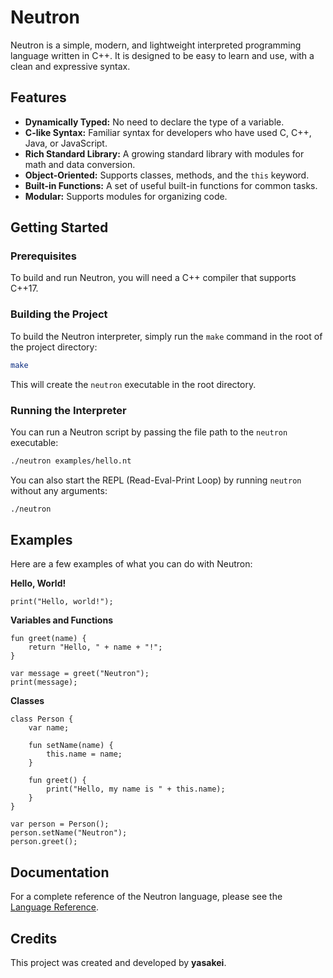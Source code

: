 # Neutron

Neutron is a simple, modern, and lightweight interpreted programming language written in C++. It is designed to be easy to learn and use, with a clean and expressive syntax.

## Features

- **Dynamically Typed:** No need to declare the type of a variable.
- **C-like Syntax:** Familiar syntax for developers who have used C, C++, Java, or JavaScript.
- **Rich Standard Library:** A growing standard library with modules for math and data conversion.
- **Object-Oriented:** Supports classes, methods, and the `this` keyword.
- **Built-in Functions:** A set of useful built-in functions for common tasks.
- **Modular:** Supports modules for organizing code.

## Getting Started

### Prerequisites

To build and run Neutron, you will need a C++ compiler that supports C++17.

### Building the Project

To build the Neutron interpreter, simply run the `make` command in the root of the project directory:

```sh
make
```

This will create the `neutron` executable in the root directory.

### Running the Interpreter

You can run a Neutron script by passing the file path to the `neutron` executable:

```sh
./neutron examples/hello.nt
```

You can also start the REPL (Read-Eval-Print Loop) by running `neutron` without any arguments:

```sh
./neutron
```

## Examples

Here are a few examples of what you can do with Neutron:

**Hello, World!**

```neutron
print("Hello, world!");
```

**Variables and Functions**

```neutron
fun greet(name) {
    return "Hello, " + name + "!";
}

var message = greet("Neutron");
print(message);
```

**Classes**

```neutron
class Person {
    var name;

    fun setName(name) {
        this.name = name;
    }

    fun greet() {
        print("Hello, my name is " + this.name);
    }
}

var person = Person();
person.setName("Neutron");
person.greet();
```

## Documentation

For a complete reference of the Neutron language, please see the [Language Reference](docs/language_reference.md).

## Credits

This project was created and developed by **yasakei**.
